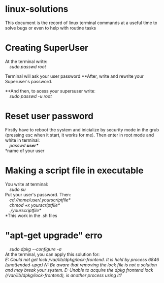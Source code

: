 # linux-solutions
This document is the record of linux terminal commands at a useful time to solve bugs or even to help with routine tasks


<h1>Creating SuperUser</h1>
At the terminal write:
<br>
   &emsp;<i>sudo passwd root</i>

Terminal will ask your user password
**After, write and rewrite your Superuser's password.

**And then, to acess your supersuser write:
<br>
   &emsp;<i>sudo passwd -u root</i>



<h1>Reset user password</h1>
Firstly have to reboot the system and inicialize by security mode in the grub (pressing esc when it start, it works for me). Then enter in root mode and white in terminal:
<br>
   &emsp;<i>passwd <strong>user*</strong> </i>
<br>
*name of your user
<br>


<h1>Making a script file in executable</h1>
You write at terminal:
<br>
   &emsp;<i>sudo su</i>
<br>
Put your user's password. Then:
<br>
   <i>&emsp;cd /home/user/.yourscriptfile*
  <br>&emsp;chmod +x yourscriptfile*
	<br>&emsp;./yourscriptfile*
</i>
<br>
*This work in the .sh files
<br>


<h1>"apt-get upgrade" erro</h1>
   <i>&emsp;sudo dpkg --configure -a</i>
<br>
At the terminal, you can apply this solution for:
<br>

<i>
E: Could not get lock /var/lib/dpkg/lock-frontend. It is held by process 6846 (unattended-upgr)
N: Be aware that removing the lock file is not a solution and may break your system.
E: Unable to acquire the dpkg frontend lock (/var/lib/dpkg/lock-frontend), is another process using it?
</i>





